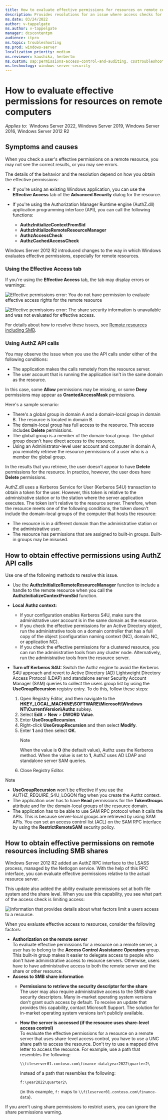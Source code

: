 ```yaml
---
title: How to evaluate effective permissions for resources on remote computers
description: Provides resolutions for an issue where access checks for remote resources return incorrect results.
ms.date: 03/24/2022
author: v-tappelgate
ms.author: v-tappelgate
manager: dcscontentpm
audience: itpro
ms.topic: troubleshooting
ms.prod: windows-server
localization_priority: medium
ms.reviewer: kaushika, herbertm
ms.custom: sap:permissions-access-control-and-auditing, csstroubleshoot
ms.technology: windows-server-security
---
```


# How to evaluate effective permissions for resources on remote computers

_Applies to:_&nbsp; Windows Server 2022, Windows Server 2019, Windows Server 2016, Windows Server 2012 R2

## Symptoms and causes

When you check a user's effective permissions on a remote resource, you may not see the correct results, or you may see errors.

The details of the behavior and the resolution depend on how you obtain the effective permissions:

- If you're using an existing Windows application, you can use the **Effective Access** tab of the **Advanced Security** dialog for the resource.
- If you're using the Authorization Manager Runtime engine (AuthZ.dll) application programming interface (API), you can call the following functions:

  - **AuthzInitializeContextFromSid**
  - **AuthzInitializeRemoteResourceManager**
  - **AuthzAccessCheck**
  - **AuthzCachedAccessCheck**

Windows Server 2012 R2 introduced changes to the way in which Windows evaluates effective permissions, especially for remote resources.

### Using the Effective Access tab

If you're using the **Effective Access** tab, the tab may display errors or warnings:

![Effective permissions error: You do not have permission to evaluate effective access rights for the remote resource](./media/access-checks-windows-apis-return-incorrect-results/error-insufficient-permissions.png)

![Effective permissions error: The share security information is unavailable and was not evaluated for effective access.](./media/access-checks-windows-apis-return-incorrect-results/error-information-unavailable.png)

For details about how to resolve these issues, see [Remote resources including SMB](#how-to-obtain-effective-permissions-on-remote-resources-including-smb-shares).

### Using AuthZ API calls

You may observe the issue when you use the API calls under either of the following conditions:

- The application makes the calls remotely from the resource server.
- The user account that is running the application isn't in the same domain as the resource.

In this case, some **Allow** permissions may be missing, or some **Deny** permissions may appear as **GrantedAccessMask** permissions.

Here's a sample scenario:

- There's a global group in domain A and a domain-local group in domain B. The resource is located in domain B.
- The domain-local group has full access to the resource. This access includes **Delete** permissions.
- The global group is a member of the domain-local group. The global group doesn't have direct access to the resource.
- Using an Administrator-level user account and computer in domain A, you remotely retrieve the resource permissions of a user who is a member the global group.

In the results that you retrieve, the user doesn't appear to have **Delete** permissions for the resource. In practice, however, the user does have **Delete** permissions.

AuthZ.dll uses a Kerberos Service for User (Kerberos S4U) transaction to obtain a token for the user. However, this token is relative to the administrative station or to the station where the server application executes. The token isn't relative to the resource server. Therefore, when the resource meets one of the following conditions, the token doesn't include the domain-local groups of the computer that hosts the resource:

- The resource is in a different domain than the administrative station or the administrative user.
- The resource has permissions that are assigned to built-in groups. Built-in groups may be misused.

## How to obtain effective permissions using AuthZ API calls

Use one of the following methods to resolve this issue.

- Use the **AuthzInitializeRemoteResourceManager** function to include a handle to the remote resource when you  call the **AuthzInitializeContextFromSid** function.
- **Local Authz context:**

  - If your configuration enables Kerberos S4U, make sure the administrative user account is in the same domain as the resource.
  - If you check the effective permissions for an Active Directory object, run the administrative tools on a domain controller that has a full copy of the object (configuration naming context (NC), domain NC, or application NC).
  - If you check the effective permissions for a clustered resource, you can run the administrative tools from any cluster node. Alternatively, run the administrative tools from the resource server.  

- **Turn off Kerberos S4U:** Switch the Authz engine to avoid the Kerberos S4U approach and revert to Active Directory (AD) Lightweight Directory Access Protocol (LDAP) and standalone server Security Account Manager (SAM) queries to collect the users group list by using the **UseGroupRecursion** registry entry. To do this, follow these steps:

  1. Open Registry Editor, and then navigate to the **HKEY_LOCAL_MACHINE\SOFTWARE\Microsoft\Windows NT\CurrentVersion\Authz** subkey.
  1. Select **Edit** > **New** > **DWORD Value**.
  1. Enter **UseGroupRecursion**.
  1. Right-click **UseGroupRecursion** and then select **Modify**.
  1. Enter **1** and then select **OK**.  
     > [!NOTE]  
     > When the value is **0** (the default value), Authz uses the Kerberos method. When the value is set to **1**, AuthZ uses AD LDAP and standalone server SAM queries.
  1. Close Registry Editor.

> [!NOTE]  
>- **UseGroupRecursion** won't be effective if you use the AUTHZ_REQUIRE_S4U_LOGON flag when you create the Authz context.
>- The application user has to have **Read** permissions for the **TokenGroups** attribute and for the domain-local groups of the resource domain.
>- The application has to be able to use SAM RPC protocol when it calls the APIs. This is because server-local groups are retrieved by using SAM APIs. You can set an access control list (ACL) on the SAM RPC interface by using the **RestrictRemoteSAM** security policy.

## How to obtain effective permissions on remote resources including SMB shares

Windows Server 2012 R2 added an AuthZ RPC interface to the LSASS process, managed by the Netlogon service. With the help of this RPC interface, you can evaluate effective permissions relative to the actual resource server.

This update also added the ability evaluate permissions set at both file system and the share level. When you use this capability, you see what part of the access check is limiting access:

![Information that provides details about what factors limit a users access to a resource.](./media/access-checks-windows-apis-return-incorrect-results/effective-access-limits.png)

When you evaluate effective access to resources, consider the following factors:

- **Authorization on the remote server**  
  To evaluate effective permissions for a resource on a remote server, a user has to belong to the **Access Control Assistance Operators** group. This built-in group makes it easier to delegate access to people who don't have administrative access to resource servers. Otherwise, users have to have administrative access to both the remote server and the share or other resource.
- **Access to SMB share information**
  - **Permissions to retrieve the security descriptor for the share**  
  The user may also require administrative access to the SMB share security descriptors. Many in-market operating system versions don't grant such access by default. To receive an update that provides this capability, contact Microsoft Support. The solution for in-market operating system versions isn't publicly available.
  - **How the server is accessed (if the resource uses share-level access control)**  
  To evaluate the effective permissions for a resource on a remote server that uses share-level access control, you have to use a UNC share path to access the resource. Don't try to use a mapped drive letter to access the resource. For example, use a path that resembles the following:

    ```console
    \\fileserver01.contoso.com\finance-data\year2022\quarter2\
    ```

    instead of a path that resembles the following:

    ```console
    f:\year2022\quarter2\
    ```

    (in this example, `f:` maps to `\\fileserver01.contoso.com\finance-data`).

If you aren't using share permissions to restrict users, you can ignore the share permissions warning.
